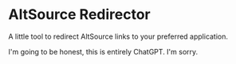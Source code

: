 # AltSource Redirector
A little tool to redirect AltSource links to your preferred application.

I'm going to be honest, this is entirely ChatGPT. I'm sorry.
